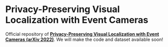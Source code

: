 # Privacy-Preserving Visual Localization with Event Cameras
Official repository of **[Privacy-Preserving Visual Localization with Event Cameras (arXiv 2022)](https://arxiv.org/abs/2212.03177)**.
We will make the code and dataset available soon!

